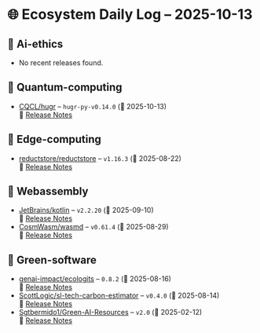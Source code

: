 # 🌐 Ecosystem Daily Log – 2025-10-13

## 🔹 Ai-ethics
- No recent releases found.

## 🔹 Quantum-computing
- [CQCL/hugr](https://github.com/CQCL/hugr/releases/tag/hugr-py-v0.14.0) – `hugr-py-v0.14.0` (📅 2025-10-13)  
  🔗 [Release Notes](https://github.com/CQCL/hugr/releases/tag/hugr-py-v0.14.0)

## 🔹 Edge-computing
- [reductstore/reductstore](https://github.com/reductstore/reductstore/releases/tag/v1.16.3) – `v1.16.3` (📅 2025-08-22)  
  🔗 [Release Notes](https://github.com/reductstore/reductstore/releases/tag/v1.16.3)

## 🔹 Webassembly
- [JetBrains/kotlin](https://github.com/JetBrains/kotlin/releases/tag/v2.2.20) – `v2.2.20` (📅 2025-09-10)  
  🔗 [Release Notes](https://github.com/JetBrains/kotlin/releases/tag/v2.2.20)
- [CosmWasm/wasmd](https://github.com/CosmWasm/wasmd/releases/tag/v0.61.4) – `v0.61.4` (📅 2025-08-29)  
  🔗 [Release Notes](https://github.com/CosmWasm/wasmd/releases/tag/v0.61.4)

## 🔹 Green-software
- [genai-impact/ecologits](https://github.com/genai-impact/ecologits/releases/tag/0.8.2) – `0.8.2` (📅 2025-08-16)  
  🔗 [Release Notes](https://github.com/genai-impact/ecologits/releases/tag/0.8.2)
- [ScottLogic/sl-tech-carbon-estimator](https://github.com/ScottLogic/sl-tech-carbon-estimator/releases/tag/v0.4.0) – `v0.4.0` (📅 2025-08-14)  
  🔗 [Release Notes](https://github.com/ScottLogic/sl-tech-carbon-estimator/releases/tag/v0.4.0)
- [Sgtbermido1/Green-AI-Resources](https://github.com/Sgtbermido1/Green-AI-Resources/releases/tag/v2.0) – `v2.0` (📅 2025-02-12)  
  🔗 [Release Notes](https://github.com/Sgtbermido1/Green-AI-Resources/releases/tag/v2.0)